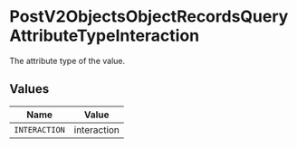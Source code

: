 # PostV2ObjectsObjectRecordsQueryAttributeTypeInteraction

The attribute type of the value.


## Values

| Name          | Value         |
| ------------- | ------------- |
| `INTERACTION` | interaction   |